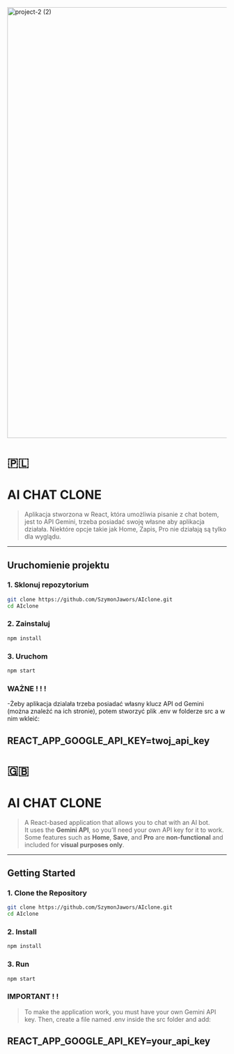 
<img width="1863" height="987" alt="project-2 (2)" src="https://github.com/user-attachments/assets/274e1279-b21a-48ca-a126-7c2ca9afdaf6" />

# 🇵🇱


# AI CHAT CLONE

  
> Aplikacja stworzona w React, która umożliwia pisanie z chat botem, jest to API Gemini, trzeba posiadać swoję własne aby aplikacja działała. Niektóre opcje takie jak Home, Zapis, Pro nie działają są tylko dla wyglądu.

---

## Uruchomienie projektu

### 1. Sklonuj repozytorium
```bash
git clone https://github.com/SzymonJawors/AIclone.git
cd AIclone
```
### 2. Zainstaluj

```bash
npm install
```
### 3. Uruchom
```bash
npm start
```
### WAŻNE ! ! !

-Żeby aplikacja dzialała trzeba posiadać własny klucz API od Gemini (można znaleźć na ich stronie), potem stworzyć plik .env w folderze src a w nim wkleić:
  
## REACT_APP_GOOGLE_API_KEY=twoj_api_key

# 🇬🇧


#  AI CHAT CLONE

> A React-based application that allows you to chat with an AI bot.  
> It uses the **Gemini API**, so you’ll need your own API key for it to work.  
> Some features such as **Home**, **Save**, and **Pro** are **non-functional** and included for **visual purposes only**.

---

##  Getting Started

### 1. Clone the Repository
```bash
git clone https://github.com/SzymonJawors/AIclone.git
cd AIclone
```

### 2. Install
```bash
npm install
```

### 3. Run
```bash
npm start
```

### IMPORTANT ! !
> To make the application work, you must have your own Gemini API key.
> Then, create a file named .env inside the src folder and add:
## REACT_APP_GOOGLE_API_KEY=your_api_key
